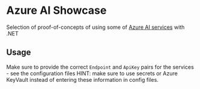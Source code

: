 # Azure AI Showcase

Selection of proof-of-concepts of using some of [Azure AI services](https://learn.microsoft.com/en-us/azure/ai-services/) with .NET

## Usage

Make sure to provide the correct `Endpoint` and `ApiKey` pairs for the services - see the configuration files
HINT: make sure to use secrets or Azure KeyVault instead of entering these information in config files.
